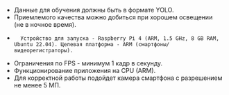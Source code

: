 * 	Данные для обучения должны быть в формате YOLO.
* 	Приемлемого качества можно добиться при хорошем освещении (не в ночное время).
*		Устройство для запуска - Raspberry Pi 4 (ARM, 1.5 GHz, 8 GB RAM, Ubuntu 22.04). Целевая платформа - ARM (смартфоны/видеорегистраторы).
* 	Ограничения по FPS - минимум 1 кадр в секунду.
* 	Функционирование приложения на CPU (ARM).
* 	Для корректной работы подойдет камера смартфона с разрешением не менее 5 МП.
